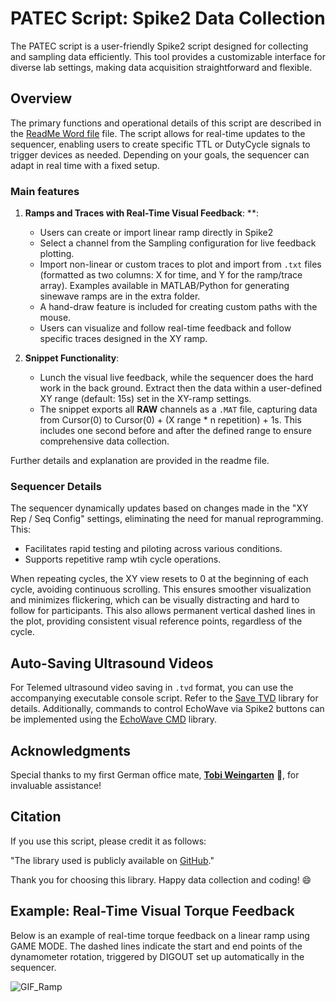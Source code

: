 # PATEC Script: Spike2 Data Collection

The PATEC script is a user-friendly Spike2 script designed for collecting and sampling data efficiently. This tool provides a customizable interface for diverse lab settings, making data acquisition straightforward and flexible.

## Overview
The primary functions and operational details of this script are described in the [ReadMe Word file](https://github.com/PaulT95/Spike2_Collecting/blob/main/Spike_Config_FINALE/Extra/Patec_ReadMe.docx) file. The script allows for real-time updates to the sequencer, enabling users to create specific TTL or DutyCycle signals to trigger devices as needed. Depending on your goals, the sequencer can adapt in real time with a fixed setup.

### Main features
1. **Ramps and Traces with Real-Time Visual Feedback**:
**:
   - Users can create or import linear ramp directly in Spike2
   - Select a channel from the Sampling configuration for live feedback plotting.
   - Import non-linear or custom traces to plot and import from `.txt` files (formatted as two columns: X for time, and Y for the ramp/trace array). Examples available in MATLAB/Python for generating sinewave ramps are in the extra folder.
   - A hand-draw feature is included for creating custom paths with the mouse.
   - Users can visualize and follow real-time feedback and follow specific traces designed in the XY ramp.

2. **Snippet Functionality**:
   - Lunch the visual live feedback, while the sequencer does the hard work in the back ground. Extract then the data within a user-defined XY range (default: 15s) set in the XY-ramp settings.
   - The snippet exports all **RAW** channels as a `.MAT` file, capturing data from Cursor(0) to Cursor(0) + (X range * n repetition) + 1s. This includes one second before and after the defined range to ensure comprehensive data collection.

Further details and explanation are provided in the readme file.

### Sequencer Details
The sequencer dynamically updates based on changes made in the "XY Rep / Seq Config" settings, eliminating the need for manual reprogramming. This:
   - Facilitates rapid testing and piloting across various conditions.
   - Supports repetitive ramp wtih cycle operations.

When repeating cycles, the XY view resets to 0 at the beginning of each cycle, avoiding continuous scrolling. This ensures smoother visualization and minimizes flickering, which can be visually distracting and hard to follow for participants. This also allows permanent vertical dashed lines in the plot, providing consistent visual reference points, regardless of the cycle.

## Auto-Saving Ultrasound Videos
For Telemed ultrasound video saving in `.tvd` format, you can use the accompanying executable console script. Refer to the [Save TVD](https://github.com/PaulT95/Save_TVD_exe) library for details. Additionally, commands to control EchoWave via Spike2 buttons can be implemented using the [EchoWave CMD](https://github.com/PaulT95/EchoWave_cmd) library.

## Acknowledgments
Special thanks to my first German office mate, **[Tobi Weingarten](https://github.com/vinjardin)** 🍇, for invaluable assistance!

## Citation
If you use this script, please credit it as follows:

"The library used is publicly available on [GitHub](https://github.com/PaulT95/Spike2_Collecting)."

Thank you for choosing this library. Happy data collection and coding! 😄

## Example: Real-Time Visual Torque Feedback
Below is an example of real-time torque feedback on a linear ramp using GAME MODE. The dashed lines indicate the start and end points of the dynamometer rotation, triggered by DIGOUT set up automatically in the sequencer.

![GIF_Ramp](https://user-images.githubusercontent.com/73119114/177746110-d5c6240d-1af0-44d8-83c9-f5e2dd74e2d0.gif)

